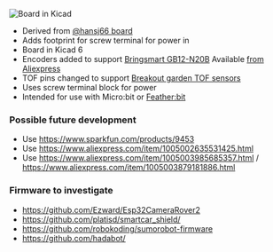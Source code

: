 ![Board in Kicad](https://github.com/rosmo-robot/micro-bot/blob/master/Hardware/V2.11/v2.11.png)

* Derived from [@hansj66 board](https://github.com/rosmo-robot/micro-bot)
* Adds footprint for screw terminal for power in
* Board in Kicad 6
* Encoders added to support [Bringsmart GB12-N20B](http://www.bringsmart.com/pd.jsp?id=154) Available [from Aliexpress](https://www.aliexpress.com/item/1005002307903318.html)
* TOF pins changed to support [Breakout garden TOF sensors](https://shop.pimoroni.com/collections/breakout-garden?q=tof)
* Uses screw terminal block for power
* Intended for use with Micro:bit or [Feather:bit](https://github.com/rosmo-robot/Feather-Bit/tree/main/v1)

### Possible future development

* Use https://www.sparkfun.com/products/9453
* Use https://www.aliexpress.com/item/1005002635531425.html
* Use https://www.aliexpress.com/item/1005003985685357.html / https://www.aliexpress.com/item/1005003879181886.html

### Firmware to investigate

- https://github.com/Ezward/Esp32CameraRover2
- https://github.com/platisd/smartcar_shield/
- https://github.com/robokoding/sumorobot-firmware
- https://github.com/hadabot/
